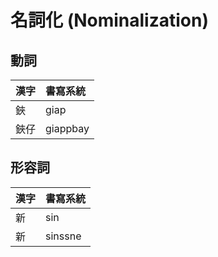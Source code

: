 # 名詞化 (Nominalization)

## 動詞

| 漢字 | 書寫系統 |
| :--- | :--- |
| 鋏 | giap |
| 鋏仔 | giappbay |

## 形容詞

| 漢字 | 書寫系統 |
| :--- | :--- |
| 新 | sin |
| 新 | sinssne |
